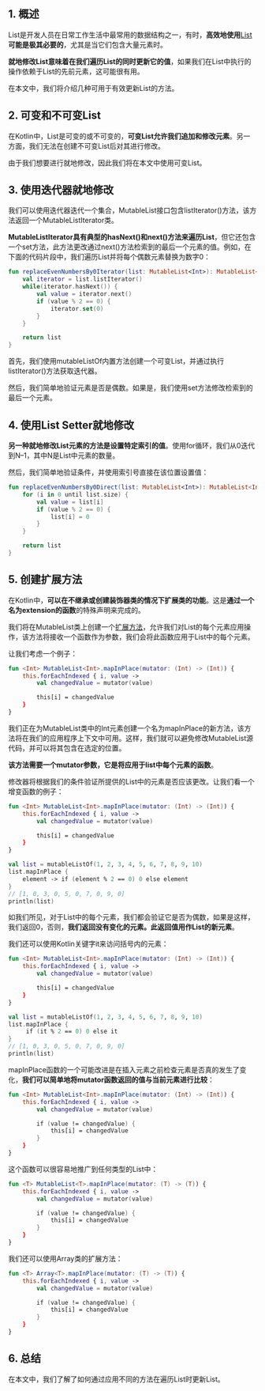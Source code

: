 ## 1. 概述

List是开发人员在日常工作生活中最常用的数据结构之一，有时，**高效地使用**[List](https://www.baeldung.com/kotlin/lists)**可能是极其必要的**，尤其是当它们包含大量元素时。

**就地修改List意味着在我们遍历List的同时更新它的值**，如果我们在List中执行的操作依赖于List的先前元素，这可能很有用。

在本文中，我们将介绍几种可用于有效更新List的方法。

## 2. 可变和不可变List

在Kotlin中，List是可变的或不可变的，**可变List允许我们追加和修改元素**。另一方面，我们无法在创建不可变List后对其进行修改。

由于我们想要进行就地修改，因此我们将在本文中使用可变List。

## 3. 使用迭代器就地修改

我们可以使用迭代器迭代一个集合，MutableList接口包含listIterator()方法，该方法返回一个MutableListIterator类。

**MutableListIterator具有典型的hasNext()和next()方法来遍历List**，但它还包含一个set方法，此方法更改通过next()方法检索到的最后一个元素的值。例如，在下面的代码片段中，我们遍历List并将每个偶数元素替换为数字0：

```kotlin
fun replaceEvenNumbersBy0Iterator(list: MutableList<Int>): MutableList<Int> {
    val iterator = list.listIterator()
    while(iterator.hasNext()) {
        val value = iterator.next()
        if (value % 2 == 0) {
            iterator.set(0)
        }
    }

    return list
}
```

首先，我们使用mutableListOf内置方法创建一个可变List，并通过执行listIterator()方法获取迭代器。

然后，我们简单地验证元素是否是偶数。如果是，我们使用set方法修改检索到的最后一个元素。

## 4. 使用List Setter就地修改

**另一种就地修改List元素的方法是设置特定索引的值**。使用for循环，我们从0迭代到N–1，其中N是List中元素的数量。

然后，我们简单地验证条件，并使用索引号直接在该位置设置值：

```kotlin
fun replaceEvenNumbersBy0Direct(list: MutableList<Int>): MutableList<Int> {
    for (i in 0 until list.size) {
        val value = list[i]
        if (value % 2 == 0) {
            list[i] = 0
        }
    }

    return list
}
```

## 5. 创建扩展方法

在Kotlin中，**可以在不继承或创建装饰器类的情况下扩展类的功能**。这是**通过一个名为extension的函数**的特殊声明来完成的。

我们将在MutableList类上创建一个[扩展方法](https://www.baeldung.com/kotlin/extension-methods)，允许我们对List的每个元素应用操作，该方法将接收一个函数作为参数，我们会将此函数应用于List中的每个元素。

让我们考虑一个例子：

```kotlin
fun <Int> MutableList<Int>.mapInPlace(mutator: (Int) -> (Int)) {
    this.forEachIndexed { i, value ->
        val changedValue = mutator(value)

        this[i] = changedValue
    }
}
```

我们正在为MutableList类中的Int元素创建一个名为mapInPlace的新方法，该方法将在我们的应用程序上下文中可用。这样，我们就可以避免修改MutableList源代码，并可以将其包含在选定的位置。

**该方法需要一个mutator参数，它是将应用于list中每个元素的函数**。

修改器将根据我们的条件验证所提供的List中的元素是否应该更改。让我们看一个增变函数的例子：

```kotlin
fun <Int> MutableList<Int>.mapInPlace(mutator: (Int) -> (Int)) {
    this.forEachIndexed { i, value ->
        val changedValue = mutator(value)

        this[i] = changedValue
    }
}

val list = mutableListOf(1, 2, 3, 4, 5, 6, 7, 8, 9, 10)
list.mapInPlace {
    element -> if (element % 2 == 0) 0 else element
}
// [1, 0, 3, 0, 5, 0, 7, 0, 9, 0]
println(list)
```

如我们所见，对于List中的每个元素，我们都会验证它是否为偶数，如果是这样，我们返回0，否则，**我们返回没有变化的元素。此返回值用作List的新元素**。

我们还可以使用Kotlin关键字it来访问括号内的元素：

```kotlin
fun <Int> MutableList<Int>.mapInPlace(mutator: (Int) -> (Int)) {
    this.forEachIndexed { i, value ->
        val changedValue = mutator(value)

        this[i] = changedValue
    }
}

val list = mutableListOf(1, 2, 3, 4, 5, 6, 7, 8, 9, 10)
list.mapInPlace {
     if (it % 2 == 0) 0 else it
}
// [1, 0, 3, 0, 5, 0, 7, 0, 9, 0]
println(list)
```

mapInPlace函数的一个可能改进是在插入元素之前检查元素是否真的发生了变化，**我们可以简单地将mutator函数返回的值与当前元素进行比较**：

```kotlin
fun <Int> MutableList<Int>.mapInPlace(mutator: (Int) -> (Int)) {
    this.forEachIndexed { i, value ->
        val changedValue = mutator(value)

        if (value != changedValue) {
            this[i] = changedValue
        }
    }
}
```

这个函数可以很容易地推广到任何类型的List中：

```kotlin
fun <T> MutableList<T>.mapInPlace(mutator: (T) -> (T)) {
    this.forEachIndexed { i, value ->
        val changedValue = mutator(value)

        if (value != changedValue) {
            this[i] = changedValue
        }
    }
}
```

我们还可以使用Array类的扩展方法：

```kotlin
fun <T> Array<T>.mapInPlace(mutator: (T) -> (T)) {
    this.forEachIndexed { i, value ->
        val changedValue = mutator(value)

        if (value != changedValue) {
            this[i] = changedValue
        }
    }
}

```

## 6. 总结

在本文中，我们了解了如何通过应用不同的方法在遍历List时更新List。